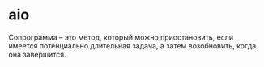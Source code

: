 # aio

Сопрограмма – это метод, который можно приостановить, если 
имеется потенциально длительная задача, а затем возобновить, 
когда она завершится.
